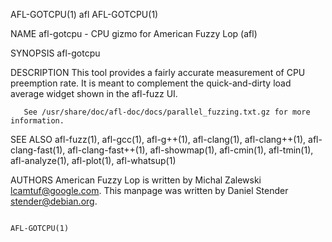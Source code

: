 AFL-GOTCPU(1)                                                           afl                                                          AFL-GOTCPU(1)

NAME
       afl-gotcpu - CPU gizmo for American Fuzzy Lop (afl)

SYNOPSIS
       afl-gotcpu

DESCRIPTION
       This tool provides a fairly accurate measurement of CPU preemption rate.  It is meant to complement the quick-and-dirty load average widget
       shown in the afl-fuzz UI.

       See /usr/share/doc/afl-doc/docs/parallel_fuzzing.txt.gz for more information.

SEE ALSO
       afl-fuzz(1), afl-gcc(1), afl-g++(1), afl-clang(1), afl-clang++(1),  afl-clang-fast(1),  afl-clang-fast++(1),  afl-showmap(1),  afl-cmin(1),
       afl-tmin(1), afl-analyze(1), afl-plot(1), afl-whatsup(1)

AUTHORS
       American Fuzzy Lop is written by Michal Zalewski <lcamtuf@google.com>.  This manpage was written by Daniel Stender <stender@debian.org>.

                                                                                                                                     AFL-GOTCPU(1)
